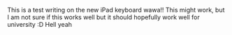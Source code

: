 This is a test writing on the new iPad keyboard wawa!! This might work, but I am not sure if this works well but it should hopefully work well for university :D Hell yeah

